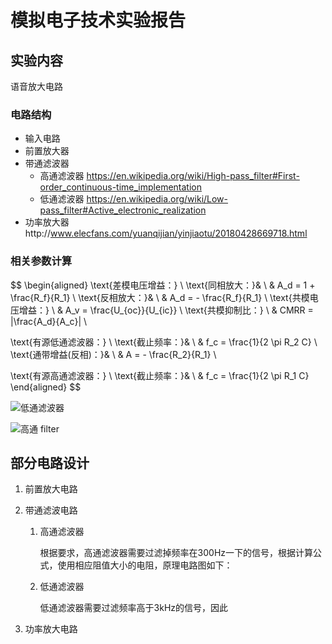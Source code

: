 # 模拟电子技术实验报告

## 实验内容

语音放大电路

### 电路结构

- 输入电路
- 前置放大器
- 带通滤波器
  - 高通滤波器 https://en.wikipedia.org/wiki/High-pass_filter#First-order_continuous-time_implementation
  - 低通滤波器 https://en.wikipedia.org/wiki/Low-pass_filter#Active_electronic_realization
- 功率放大器http://www.elecfans.com/yuanqijian/yinjiaotu/20180428669718.html

### 相关参数计算

$$
\begin{aligned}
\text{差模电压增益：} \\
\text{同相放大：}& \\
& A_d = 1 + \frac{R_f}{R_1} \\
\text{反相放大：}& \\
& A_d = - \frac{R_f}{R_1} \\
\text{共模电压增益：} \\
& A_v = \frac{U_{oc}}{U_{ic}} \\
\text{共模抑制比：} \\
& CMRR = |\frac{A_d}{A_c}|	\\

\text{有源低通滤波器：} \\
\text{截止频率：}& \\
& f_c = \frac{1}{2 \pi R_2 C} \\
\text{通带增益(反相)：}& \\
& A = - \frac{R_2}{R_1} \\

\text{有源高通滤波器：} \\
\text{截止频率：}& \\
& f_c = \frac{1}{2 \pi R_1 C}
\end{aligned}
$$

![低通滤波器](https://upload.wikimedia.org/wikipedia/commons/thumb/5/59/Active_Lowpass_Filter_RC.svg/300px-Active_Lowpass_Filter_RC.svg.png)

![高通 filter](https://upload.wikimedia.org/wikipedia/commons/thumb/8/87/Active_Highpass_Filter_RC.png/300px-Active_Highpass_Filter_RC.png)

## 部分电路设计

1. 前置放大电路

2. 带通滤波电路

    1. 高通滤波器

        根据要求，高通滤波器需要过滤掉频率在300Hz一下的信号，根据计算公式，使用相应阻值大小的电阻，原理电路图如下：

    2. 低通滤波器

        低通滤波器需要过滤频率高于3kHz的信号，因此

3. 功率放大电路